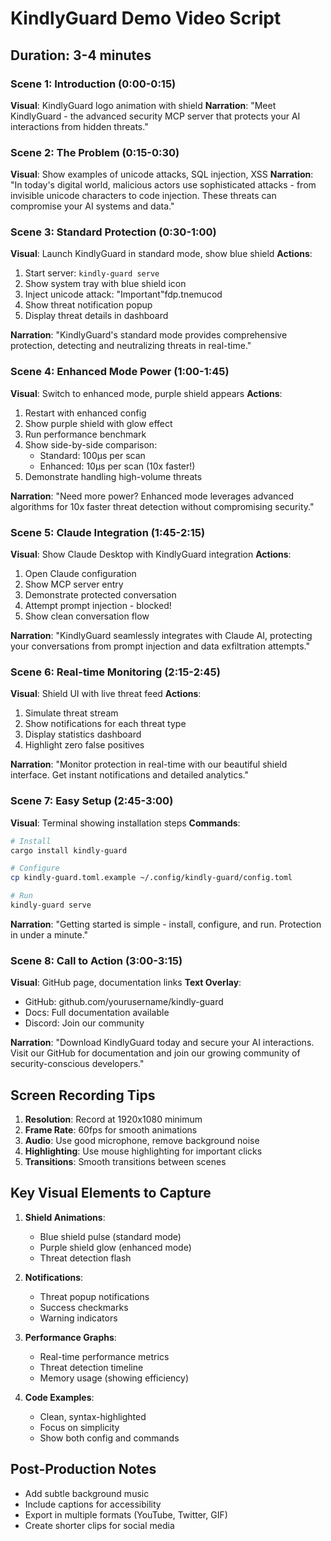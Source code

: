 # KindlyGuard Demo Video Script

## Duration: 3-4 minutes

### Scene 1: Introduction (0:00-0:15)
**Visual**: KindlyGuard logo animation with shield
**Narration**: "Meet KindlyGuard - the advanced security MCP server that protects your AI interactions from hidden threats."

### Scene 2: The Problem (0:15-0:30)
**Visual**: Show examples of unicode attacks, SQL injection, XSS
**Narration**: "In today's digital world, malicious actors use sophisticated attacks - from invisible unicode characters to code injection. These threats can compromise your AI systems and data."

### Scene 3: Standard Protection (0:30-1:00)
**Visual**: Launch KindlyGuard in standard mode, show blue shield
**Actions**:
1. Start server: `kindly-guard serve`
2. Show system tray with blue shield icon
3. Inject unicode attack: "Important‮document.pdf"
4. Show threat notification popup
5. Display threat details in dashboard

**Narration**: "KindlyGuard's standard mode provides comprehensive protection, detecting and neutralizing threats in real-time."

### Scene 4: Enhanced Mode Power (1:00-1:45)
**Visual**: Switch to enhanced mode, purple shield appears
**Actions**:
1. Restart with enhanced config
2. Show purple shield with glow effect
3. Run performance benchmark
4. Show side-by-side comparison:
   - Standard: 100μs per scan
   - Enhanced: 10μs per scan (10x faster!)
5. Demonstrate handling high-volume threats

**Narration**: "Need more power? Enhanced mode leverages advanced algorithms for 10x faster threat detection without compromising security."

### Scene 5: Claude Integration (1:45-2:15)
**Visual**: Show Claude Desktop with KindlyGuard integration
**Actions**:
1. Open Claude configuration
2. Show MCP server entry
3. Demonstrate protected conversation
4. Attempt prompt injection - blocked!
5. Show clean conversation flow

**Narration**: "KindlyGuard seamlessly integrates with Claude AI, protecting your conversations from prompt injection and data exfiltration attempts."

### Scene 6: Real-time Monitoring (2:15-2:45)
**Visual**: Shield UI with live threat feed
**Actions**:
1. Simulate threat stream
2. Show notifications for each threat type
3. Display statistics dashboard
4. Highlight zero false positives

**Narration**: "Monitor protection in real-time with our beautiful shield interface. Get instant notifications and detailed analytics."

### Scene 7: Easy Setup (2:45-3:00)
**Visual**: Terminal showing installation steps
**Commands**:
```bash
# Install
cargo install kindly-guard

# Configure
cp kindly-guard.toml.example ~/.config/kindly-guard/config.toml

# Run
kindly-guard serve
```

**Narration**: "Getting started is simple - install, configure, and run. Protection in under a minute."

### Scene 8: Call to Action (3:00-3:15)
**Visual**: GitHub page, documentation links
**Text Overlay**:
- GitHub: github.com/yourusername/kindly-guard
- Docs: Full documentation available
- Discord: Join our community

**Narration**: "Download KindlyGuard today and secure your AI interactions. Visit our GitHub for documentation and join our growing community of security-conscious developers."

## Screen Recording Tips

1. **Resolution**: Record at 1920x1080 minimum
2. **Frame Rate**: 60fps for smooth animations
3. **Audio**: Use good microphone, remove background noise
4. **Highlighting**: Use mouse highlighting for important clicks
5. **Transitions**: Smooth transitions between scenes

## Key Visual Elements to Capture

1. **Shield Animations**:
   - Blue shield pulse (standard mode)
   - Purple shield glow (enhanced mode)
   - Threat detection flash

2. **Notifications**:
   - Threat popup notifications
   - Success checkmarks
   - Warning indicators

3. **Performance Graphs**:
   - Real-time performance metrics
   - Threat detection timeline
   - Memory usage (showing efficiency)

4. **Code Examples**:
   - Clean, syntax-highlighted
   - Focus on simplicity
   - Show both config and commands

## Post-Production Notes

- Add subtle background music
- Include captions for accessibility
- Export in multiple formats (YouTube, Twitter, GIF)
- Create shorter clips for social media